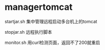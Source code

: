 # managertomcat
startjar.sh
集中管理远程启动多台机上的tomcat

stopjar.sh
远程执行脚本

monitor.sh
用curl检测页面，返回不了200就重启
